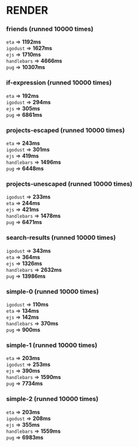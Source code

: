 

<!-- <render performance> -->
# RENDER 

### friends (runned 10000 times) 
`eta` => **1192ms** <br/> 
`igodust` => **1627ms** <br/> 
`ejs` => **1710ms** <br/> 
`handlebars` => **4666ms** <br/> 
`pug` => **10307ms** <br/> 

### if-expression (runned 10000 times) 
`eta` => **192ms** <br/> 
`igodust` => **294ms** <br/> 
`ejs` => **305ms** <br/> 
`pug` => **6861ms** <br/> 

### projects-escaped (runned 10000 times) 
`eta` => **243ms** <br/> 
`igodust` => **301ms** <br/> 
`ejs` => **419ms** <br/> 
`handlebars` => **1496ms** <br/> 
`pug` => **6448ms** <br/> 

### projects-unescaped (runned 10000 times) 
`igodust` => **233ms** <br/> 
`eta` => **244ms** <br/> 
`ejs` => **421ms** <br/> 
`handlebars` => **1478ms** <br/> 
`pug` => **6471ms** <br/> 

### search-results (runned 10000 times) 
`igodust` => **343ms** <br/> 
`eta` => **364ms** <br/> 
`ejs` => **1326ms** <br/> 
`handlebars` => **2632ms** <br/> 
`pug` => **13986ms** <br/> 

### simple-0 (runned 10000 times) 
`igodust` => **110ms** <br/> 
`eta` => **134ms** <br/> 
`ejs` => **142ms** <br/> 
`handlebars` => **370ms** <br/> 
`pug` => **900ms** <br/> 

### simple-1 (runned 10000 times) 
`eta` => **203ms** <br/> 
`igodust` => **253ms** <br/> 
`ejs` => **390ms** <br/> 
`handlebars` => **1590ms** <br/> 
`pug` => **7734ms** <br/> 

### simple-2 (runned 10000 times) 
`eta` => **203ms** <br/> 
`igodust` => **208ms** <br/> 
`ejs` => **355ms** <br/> 
`handlebars` => **1559ms** <br/> 
`pug` => **6983ms** <br/> 

<!-- <end> -->

